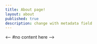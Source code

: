 ```yaml
---
title: About page!
layout: about
published: true
description: change with metadata field
---
```


<--
#no content here
-->
